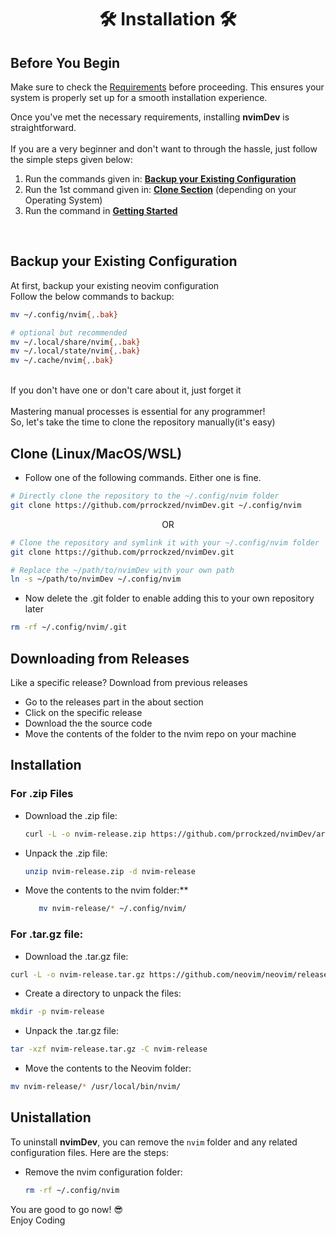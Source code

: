 <h1 align="center"> 🛠️ Installation 🛠️ </h1>

## Before You Begin

Make sure to check the [Requirements](https://github.com/prrockzed/nvimDev/blob/main/.github/README.md#requirements) before proceeding. This ensures your system is properly set up for a smooth installation experience.

Once you've met the necessary requirements, installing **nvimDev** is straightforward.
</br>
</br>
If you are a very beginner and don't want to through the hassle, just follow the simple steps given below:

1. Run the commands given in: **[Backup your Existing Configuration](#backup-your-existing-configuration)**
2. Run the 1st command given in: **[Clone Section](#clone-linuxmacoswsl)** (depending on your Operating System)
3. Run the command in **[Getting Started](#getting-started)**

</br>

## Backup your Existing Configuration

At first, backup your existing neovim configuration
</br>
Follow the below commands to backup:

```sh
mv ~/.config/nvim{,.bak}

# optional but recommended
mv ~/.local/share/nvim{,.bak}
mv ~/.local/state/nvim{,.bak}
mv ~/.cache/nvim{,.bak}
```

</br>
If you don't have one or don't care about it, just forget it
</br>
</br>
Mastering manual processes is essential for any programmer!
</br>
So, let's take the time to clone the repository manually(it's easy)

## Clone (Linux/MacOS/WSL)

- Follow one of the following commands. Either one is fine.

```sh
# Directly clone the repository to the ~/.config/nvim folder
git clone https://github.com/prrockzed/nvimDev.git ~/.config/nvim
```

<p align="center">OR</p>

```sh
# Clone the repository and symlink it with your ~/.config/nvim folder
git clone https://github.com/prrockzed/nvimDev.git

# Replace the ~/path/to/nvimDev with your own path
ln -s ~/path/to/nvimDev ~/.config/nvim
```

- Now delete the .git folder to enable adding this to your own repository later

```sh
rm -rf ~/.config/nvim/.git
```

## Downloading from Releases

Like a specific release? Download from previous releases

- Go to the releases part in the about section
- Click on the specific release
- Download the the source code
- Move the contents of the folder to the nvim repo on your machine

## Installation

### For .zip Files

- Download the .zip file:
   ```sh
   curl -L -o nvim-release.zip https://github.com/prrockzed/nvimDev/archive/refs/tags/v0.10.zip
   
- Unpack the .zip file:
   ```bash
   unzip nvim-release.zip -d nvim-release

- Move the contents to the nvim folder:**
   ```bash
      mv nvim-release/* ~/.config/nvim/
   
### For .tar.gz file:

- Download the .tar.gz file:
```bash
curl -L -o nvim-release.tar.gz https://github.com/neovim/neovim/releases/download/v0.10.0/nvim-linux64.tar.gz
```

- Create a directory to unpack the files:
```bash
mkdir -p nvim-release
```

- Unpack the .tar.gz file:
```bash
tar -xzf nvim-release.tar.gz -C nvim-release
```
- Move the contents to the Neovim folder:
```bash
mv nvim-release/* /usr/local/bin/nvim/
```
## Unistallation
To uninstall **nvimDev**, you can remove the `nvim` folder and any related configuration files. Here are the steps:

- Remove the nvim configuration folder:
   ```bash
   rm -rf ~/.config/nvim
   ```
 You are good to go now! 😎
</br>
Enjoy Coding
